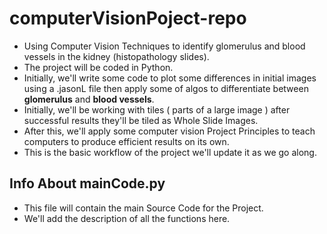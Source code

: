 # computerVisionPoject-repo
- Using Computer Vision Techniques to identify glomerulus and blood vessels in the kidney (histopathology slides).
- The project will be coded in Python.
- Initially, we'll write some code to plot some differences in initial images using a .jasonL 
file then apply some of algos to differentiate between **glomerulus** and **blood vessels**.
- Initially, we'll be working with tiles ( parts of a large image  ) after successful results they'll be tiled as
Whole Slide Images.
- After this, we'll apply some computer vision Project Principles to teach computers to produce efficient results on its own.
- This is the basic workflow of the project we'll update it as we go along.

## Info About mainCode.py
- This file will contain the main Source Code for the Project. 
- We'll add the description of all the functions here. 



